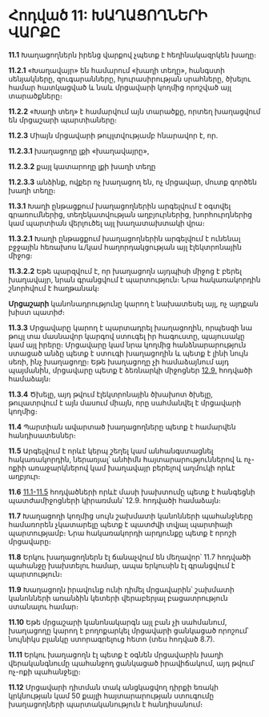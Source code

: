 Հոդված 11: ԽԱՂԱՑՈՂՆԵՐԻ ՎԱՐՔԸ
============================

**11.1** Խաղացողներն իրենց վարքով չպետք է հեղինակազրկեն խաղը։

**11.2.1** «Խաղավայր» են համարում «խաղի տեղը», հանգստի սենյակները, զուգարանները, հյուրասիրության սրահները, ծխելու համար հատկացված և նաև մրցավարի կողմից որոշված այլ տարածքները։

**11.2.2** «Խաղի տեղ» է համարվում այն տարածքը, որտեղ խաղացվում են մրցաշարի պարտիաները։

**11.2.3** Միայն մրցավարի թույլտվությամբ հնարավոր է, որ․

**11.2.3.1** խաղացողը լքի «խաղավայրը»,

**11.2.3.2** քայլ կատարողը լքի խաղի տեղը

**11.2.3.3** անձինք, ովքեր ոչ խաղացող են, ոչ մրցավար, մուտք գործեն խաղի տեղը։

**11.3.1** Խաղի ընթացքում խաղացողներին արգելվում է օգտվել գրառումներից, տեղեկատվության աղբյուրներից, խորհուրդներից կամ պարտիան վերլուծել այլ խաղատախտակի վրա։

**11.3.2.1** Խաղի ընթացքում խաղացողներին արգելվում է ունենալ բջջային հեռախոս և/կամ հաղորդակցության այլ էլեկտրոնային միջոց։

**11.3.2.2** Եթե պարզվում է, որ խաղացողն այդպիսի միջոց է բերել խաղավայր, նրան գրանցվում է պարտություն։ Նրա հակառակորդին շնորհվում է հաղթանակ։

**Մրցաշարի** կանոնադրությունը կարող է նախատեսել այլ, ոչ այդքան խիստ պատիժ։

**11.3.3** Մրցավարը կարող է պարտադրել խաղացողին, որպեսզի նա թույլ տա մասնավոր կարգով ստուգել իր հագուստը, պայուսակը կամ այլ իրերը։ Մրցավարը կամ նրա կողմից հանձնարարություն ստացած անձը պետք է ստուգի խաղացողին և պետք է լինի նույն սեռի, ինչ խաղացողը։ Եթե խաղացողը չի համաձայնում այդ պայմանին, մրցավարը պետք է ձեռնարկի միջոցներ [12.9.](/hy/rules/article12) հոդվածի համաձայն։

**11.3.4** Ծխելը, այդ թվում էլեկտրոնային ծխախոտ ծխելը, թուլատրվում է այն մասում միայն, որը սահմանվել է մրցավարի կողմից։

**11.4** Պարտիան ավարտած խաղացողները պետք է համարվեն հանդիսատեսներ։

**11.5** Արգելվում է որևէ կերպ շեղել կամ անհանգստացնել հակառակորդին, ներառյալ՝ անհիմն հայտարարություններով և ոչ-ոքիի առաջարկներով կամ խաղավայր բերելով աղմուկի որևէ աղբյուր։

**11.6** [11.1-11.5](/hy/rules/article11) հոդվածների որևէ մասի խախտումը պետք է հանգեցնի պատժամիջոցների կիրառման՝ 12.9. հոդվածի համաձայն։

**11.7** Խաղացողի կողմից սույն շախմատի կանոնների պահանջները համառորեն չկատարելը պետք է պատժվի տվյալ պարտիայի պարտությամբ։ Նրա հակառակորդի արդյունքը պետք է որոշի մրցավարը։

**11.8** Երկու խաղացողներն էլ ճանաչվում են մեղավոր՝ 11.7 հոդվածի պահանջը խախտելու համար, ապա երկուսին էլ գրանցվում է պարտություն։

**11.9** Խաղացողն իրավունք ունի դիմել մրցավարին՝ շախմատի կանոնների առանձին կետերի վերաբերյալ բացատրություն ստանալու համար։

**11.10** Եթե մրցաշարի կանոնակարգն այլ բան չի սահմանում, խաղացողը կարող է բողոքարկել մրցավարի ցանկացած որոշում՝ նույնիկս բլանկը ստորագրելուց հետո (տես հոդված 8.7).

**11.11** Երկու խաղացողն էլ պետք է օգնեն մրցավարին խաղի վերականգնումը պահանջող ցանկացած իրավիճակում, այդ թվում՝ ոչ-ոքի պահանջելը։

**11.12** Մրցավարի դիտման տակ անցկացվող դիրքի եռակի կրկնության կամ 50 քայլի հայտարարության ստուգումը խաղացողների պարտականություն է հանդիսանում։